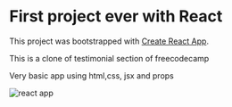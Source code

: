 # First project ever with React

This project was bootstrapped with [Create React App](https://github.com/facebook/create-react-app).

This is a clone of testimonial section of freecodecamp

Very basic app using html,css, jsx and props

<img src="./images/firstreactapp.png" alt="react app">
